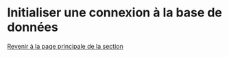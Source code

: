 # Initialiser une connexion à la base de données


[Revenir à la page principale de la section](README.md)
